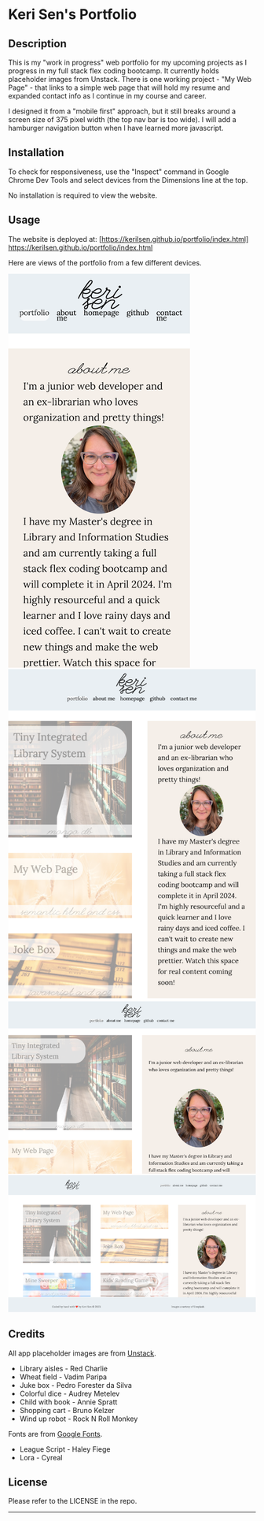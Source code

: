 # Keri Sen's Portfolio

## Description

This is my "work in progress" web portfolio for my upcoming projects as I progress in my full stack flex coding bootcamp. It currently holds placeholder images from Unstack. There is one working project - "My Web Page" - that links to a simple web page that will hold my resume and expanded contact info as I continue in my course and career.

I designed it from a "mobile first" approach, but it still breaks around a screen size of 375 pixel width (the top nav bar is too wide). I will add a hamburger navigation button when I have learned more javascript.

## Installation

To check for responsiveness, use the "Inspect" command in Google Chrome Dev Tools and select devices from the Dimensions line at the top.

No installation is required to view the website.

## Usage

The website is deployed at: [https://kerilsen.github.io/portfolio/index.html] https://kerilsen.github.io/portfolio/index.html

Here are views of the portfolio from a few different devices.

![Screenshot of portfolio from iPhone 12 Pro](assets/images/iphone12pro.png)
![Screenshot of portfolio from iPad Mini](assets/images/ipadmini.png)
![Screenshot of portfolio from iPad Pro Landscape mode](assets/images/ipadprolandscape.png)
![Screenshot of portfolio from a very large screen](assets/images/large-screen.png)

## Credits

All app placeholder images are from [Unstack](https://www.unstack.com).
* Library aisles - Red Charlie
* Wheat field - Vadim Paripa
* Juke box - Pedro Forester da Silva
* Colorful dice - Audrey Metelev
* Child with book - Annie Spratt
* Shopping cart - Bruno Kelzer
* Wind up robot - Rock N Roll Monkey

Fonts are from [Google Fonts](https://fonts.google.com).
* League Script - Haley Fiege
* Lora - Cyreal

## License

Please refer to the LICENSE in the repo.

---